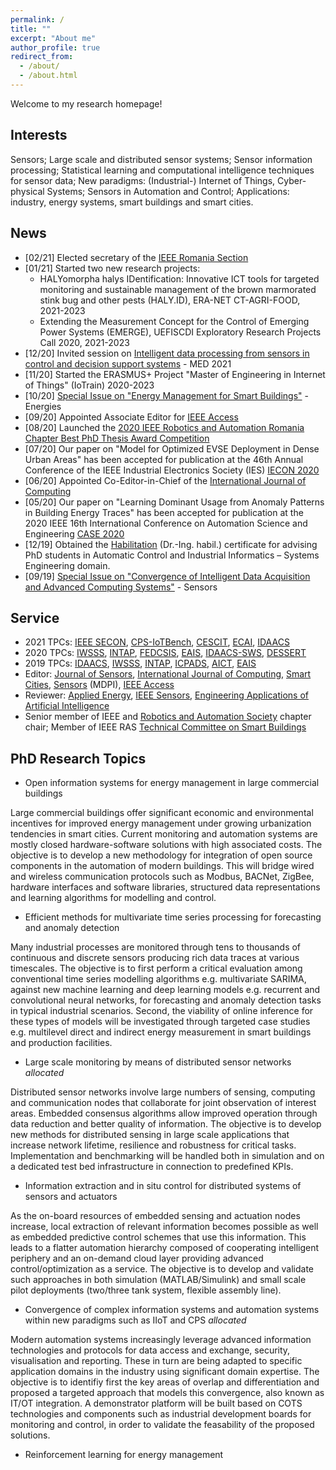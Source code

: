 ```yaml
---
permalink: /
title: ""
excerpt: "About me"
author_profile: true
redirect_from: 
  - /about/
  - /about.html
---
```


Welcome to my research homepage! 

Interests
------
Sensors; Large scale and distributed sensor systems; Sensor information processing; Statistical learning and computational intelligence techniques for sensor data; New paradigms: (Industrial-) Internet of Things, Cyber-physical Systems; Sensors in Automation and Control; Applications: industry, energy systems, smart buildings and smart cities.

News
------
* [02/21] Elected secretary of the [IEEE Romania Section](https://romania.ieeer8.org)
* [01/21] Started two new research projects:
  * HALYomorpha halys IDentification: Innovative ICT tools for targeted monitoring and sustainable management of the brown marmorated stink bug and other pests (HALY.ID), ERA-NET CT-AGRI-FOOD, 2021-2023
  * Extending the Measurement Concept for the Control of Emerging Power Systems (EMERGE), UEFISCDI Exploratory Research Projects Call 2020, 2021-2023
* [12/20] Invited session on [Intelligent data processing from sensors in control and decision support systems](http://med2021.poliba.it/wordpress/invited-sessions/) - MED 2021
* [11/20] Started the ERASMUS+ Project "Master of Engineering in Internet of Things" (IoTrain) 2020-2023
* [10/20] [Special Issue on "Energy Management for Smart Buildings"](https://www.mdpi.com/journal/energies/special_issues/EM_SB) - Energies
* [09/20] Appointed Associate Editor for [IEEE Access](https://ieeeaccess.ieee.org)
* [08/20] Launched the [2020 IEEE Robotics and Automation Romania Chapter Best PhD Thesis Award Competition](https://r8.ieee.org/romania-ras/phdaward/)
* [07/20] Our paper on "Model for Optimized EVSE Deployment in Dense Urban Areas" has been accepted for publication at the 46th Annual Conference of the IEEE Industrial Electronics Society (IES) [IECON 2020](https://www.iecon2020.org)
* [06/20] Appointed Co-Editor-in-Chief of the [International Journal of Computing](https://www.computingonline.net/computing)
* [05/20] Our paper on "Learning Dominant Usage from Anomaly Patterns in Building Energy Traces" has been accepted for publication at the 2020 IEEE 16th International Conference on Automation Science and Engineering [CASE 2020](https://www.imse.hku.hk/case2020/)
* [12/19] Obtained the [Habilitation](https://en.wikipedia.org/wiki/Habilitation) (Dr.-Ing. habil.) certificate for advising PhD students in Automatic Control and Industrial Informatics – Systems Engineering domain. 
* [09/19] [Special Issue on "Convergence of Intelligent Data Acquisition and Advanced Computing Systems"](https://www.mdpi.com/journal/sensors/special_issues/IDAACS2019) - Sensors

 <!--- * [06/19] [Special Issue on "Advanced Topics in Systems Safety and Security"](https://www.mdpi.com/journal/information/special_issues/IWSSS_2019) - Information -->

 <!--- * [03/19] [Special Stream in Smart Buildings and Smart Cities](http://www.idaacs.net/2019/spec_stream_sbsc) - IDAACS'2019 -->

Service
------
* 2021 TPCs: [IEEE SECON](https://secon2021.ieee-secon.org/), [CPS-IoTBench](https://www.iotbench.ethz.ch/cps-iotbench-2021/), [CESCIT](http://www.uphf.fr/cescit2021), [ECAI](http://www.ecai.ro),  [IDAACS](http://www.idaacs.net/2021)
* 2020 TPCs: [IWSSS](https://iwsss.org/2020/), [INTAP](http://jdconline.net/intap/), [FEDCSIS](https://fedcsis.org), [EAIS](http://www.iaiai.org/conference/aai2020/conference/eais-2020/), [IDAACS-SWS](http://www.idaacs.net/2020), [DESSERT](http://dessert.ieee.org.ua/dessert-2020/)
* 2019 TPCs: [IDAACS](http://www.idaacs.net/2019), [IWSSS](https://iwsss.org/2019/), [INTAP](http://jdconline.net/intap/), [ICPADS](http://www.icpads2019.cn), [AICT](http://www.aictec.org), [EAIS](http://www.iaiai.org/conference/aai2019/conference/eais-2019/)
* Editor: [Journal of Sensors](https://www.hindawi.com/journals/js/), [International Journal of Computing](http://www.computingonline.net/computing), [Smart Cities](https://www.mdpi.com/journal/smartcities), [Sensors](https://www.mdpi.com/journal/sensors) (MDPI), [IEEE Access](https://ieeeaccess.ieee.org)
* Reviewer: [Applied Energy](https://www.journals.elsevier.com/applied-energy), [IEEE Sensors](https://ieeexplore.ieee.org/xpl/RecentIssue.jsp?punumber=7361), [Engineering Applications of Artificial Intelligence](https://www.journals.elsevier.com/engineering-applications-of-artificial-intelligence)
* Senior member of IEEE and [Robotics and Automation Society](http://www.ieee-ras.org) chapter chair; Member of IEEE RAS [Technical Committee on Smart Buildings](https://www.ieee-ras.org/smart-building)

PhD Research Topics
------
* Open information systems for energy management in large commercial buildings

Large commercial buildings offer significant economic and environmental incentives for improved energy management under growing urbanization tendencies in smart cities. Current monitoring and automation systems are mostly closed hardware-software solutions with high associated costs. The objective is to develop a new methodology for integration of open source components in the automation of modern buildings. This will bridge wired and wireless communication protocols such as Modbus, BACNet, ZigBee, hardware interfaces and software libraries, structured data representations and learning algorithms for modelling and control.

* Efficient methods for multivariate time series processing for forecasting and anomaly detection 

Many industrial processes are monitored through tens to thousands of continuous and discrete sensors producing rich data traces at various timescales. The objective is to first perform a critical evaluation among conventional time series modelling algorithms e.g. multivariate SARIMA, against new machine learning and deep learning models e.g. recurrent and convolutional neural networks, for forecasting and anomaly detection tasks in typical industrial scenarios. Second, the viability of online inference for these types of models will be investigated through targeted case studies e.g. multilevel direct and indirect energy measurement in smart buildings and production facilities.

* Large scale monitoring by means of distributed sensor networks *allocated*

Distributed sensor networks involve large numbers of sensing, computing and communication nodes that collaborate for joint observation of interest areas. Embedded consensus algorithms allow improved operation through data reduction and better quality of information. The objective is to develop new methods for distributed sensing in large scale applications that increase network lifetime, resilience and robustness for critical tasks. Implementation and benchmarking will be handled both in simulation and on a dedicated test bed infrastructure in connection to predefined KPIs.

* Information extraction and in situ control for distributed systems of sensors and actuators

As the on-board resources of embedded sensing and actuation nodes increase, local extraction of relevant information becomes possible as well as embedded predictive control schemes that use this information. This leads to a flatter automation hierarchy composed of cooperating intelligent periphery and an on-demand cloud layer providing advanced control/optimization as a service. The objective is to develop and validate such approaches in both simulation (MATLAB/Simulink) and small scale pilot deployments (two/three tank system, flexible assembly line).

* Convergence of complex information systems and automation systems within new paradigms such as IIoT and CPS *allocated*

Modern automation systems increasingly leverage advanced information technologies and protocols for data access and exchange, security, visualisation and reporting. These in turn are being adapted to specific application domains in the industry using significant domain expertise. The objective is to identifiy first the key areas of overlap and differentiation and proposed a targeted approach that models this convergence, also known as IT/OT integration. A demonstrator platform will be built based on COTS technologies and components such as industrial development boards for monitoring and control, in order to validate the feasability of the proposed solutions.

* Reinforcement learning for energy management

